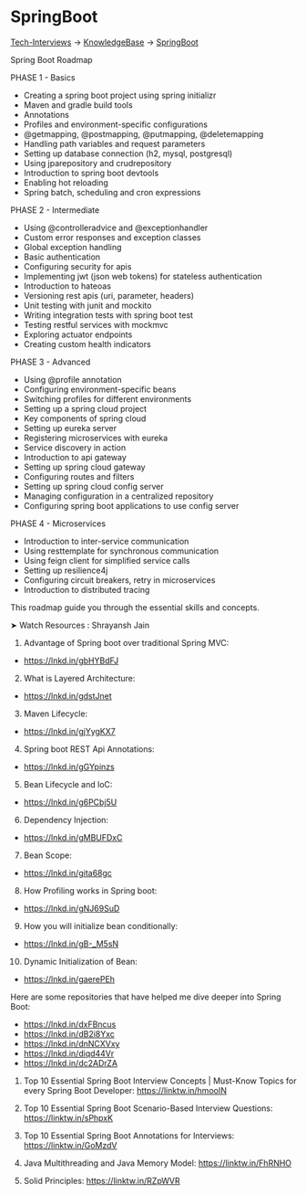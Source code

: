 # SpringBoot

[Tech-Interviews](../../README.md) -> [KnowledgeBase](../KnowledgeBase.md) -> [SpringBoot](../SpringBoot/SpringBoot.md)

Spring Boot Roadmap

PHASE 1 - Basics

* Creating a spring boot project using spring initializr
* Maven and gradle build tools
* Annotations
* Profiles and environment-specific configurations
* @getmapping, @postmapping, @putmapping, @deletemapping
* Handling path variables and request parameters
* Setting up database connection (h2, mysql, postgresql)
* Using jparepository and crudrepository
* Introduction to spring boot devtools
* Enabling hot reloading
* Spring batch, scheduling and cron expressions


PHASE 2 - Intermediate

* Using @controlleradvice and @exceptionhandler
* Custom error responses and exception classes
* Global exception handling
* Basic authentication
* Configuring security for apis
* Implementing jwt (json web tokens) for stateless authentication
* Introduction to hateoas
* Versioning rest apis (uri, parameter, headers)
* Unit testing with junit and mockito
* Writing integration tests with spring boot test
* Testing restful services with mockmvc
* Exploring actuator endpoints
* Creating custom health indicators


PHASE 3 - Advanced

* Using @profile annotation
* Configuring environment-specific beans
* Switching profiles for different environments
* Setting up a spring cloud project
* Key components of spring cloud
* Setting up eureka server
* Registering microservices with eureka
* Service discovery in action
* Introduction to api gateway
* Setting up spring cloud gateway
* Configuring routes and filters
* Setting up spring cloud config server
* Managing configuration in a centralized repository
* Configuring spring boot applications to use config server


PHASE 4 - Microservices

* Introduction to inter-service communication
* Using resttemplate for synchronous communication
* Using feign client for simplified service calls
* Setting up resilience4j
* Configuring circuit breakers, retry in microservices
* Introduction to distributed tracing

This roadmap guide you through the essential skills and concepts.

➤ Watch Resources : Shrayansh Jain 

1. Advantage of Spring boot over traditional Spring MVC: 
 - https://lnkd.in/gbHYBdFJ

2. What is Layered Architecture:
 - https://lnkd.in/gdstJnet

3. Maven Lifecycle:
 - https://lnkd.in/gjYygKX7

4. Spring boot REST Api Annotations:
 - https://lnkd.in/gGYpinzs

5. Bean Lifecycle and loC:
 - https://lnkd.in/g6PCbj5U

6. Dependency Injection:
 - https://lnkd.in/gMBUFDxC

7. Bean Scope:
 - https://lnkd.in/gita68gc

8. How Profiling works in Spring boot:
 - https://lnkd.in/gNJ69SuD

9. How you will initialize bean conditionally:
 - https://lnkd.in/gB-_M5sN

10. Dynamic Initialization of Bean:
 - https://lnkd.in/gaerePEh

Here are some repositories that have helped me dive deeper into Spring Boot:
 - https://lnkd.in/dxFBncus
 - https://lnkd.in/dB2i8Yxc
 - https://lnkd.in/dnNCXVxy
 - https://lnkd.in/diqd44Vr
 - https://lnkd.in/dc2ADrZA

1) Top 10 Essential Spring Boot Interview Concepts | Must-Know Topics for every Spring Boot Developer: https://linktw.in/hmooIN

2) Top 10 Essential Spring Boot Scenario-Based Interview Questions: https://linktw.in/sPhpxK

3) Top 10 Essential Spring Boot Annotations for Interviews: https://linktw.in/GoMzdV

4) Java Multithreading and Java Memory Model: https://linktw.in/FhRNHO

5) Solid Principles: https://linktw.in/RZpWVR